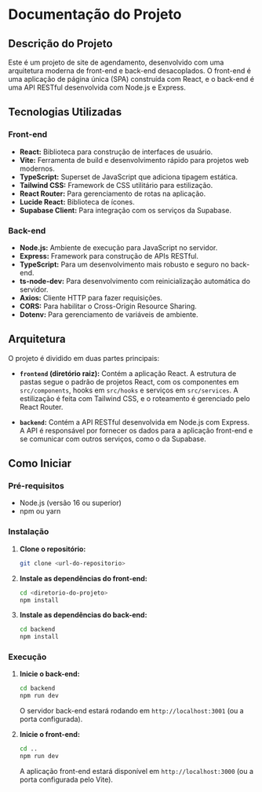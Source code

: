 # Documentação do Projeto

## Descrição do Projeto

Este é um projeto de site de agendamento, desenvolvido com uma arquitetura moderna de front-end e back-end desacoplados. O front-end é uma aplicação de página única (SPA) construída com React, e o back-end é uma API RESTful desenvolvida com Node.js e Express.

## Tecnologias Utilizadas

### Front-end

- **React:** Biblioteca para construção de interfaces de usuário.
- **Vite:** Ferramenta de build e desenvolvimento rápido para projetos web modernos.
- **TypeScript:** Superset de JavaScript que adiciona tipagem estática.
- **Tailwind CSS:** Framework de CSS utilitário para estilização.
- **React Router:** Para gerenciamento de rotas na aplicação.
- **Lucide React:** Biblioteca de ícones.
- **Supabase Client:** Para integração com os serviços da Supabase.

### Back-end

- **Node.js:** Ambiente de execução para JavaScript no servidor.
- **Express:** Framework para construção de APIs RESTful.
- **TypeScript:** Para um desenvolvimento mais robusto e seguro no back-end.
- **ts-node-dev:** Para desenvolvimento com reinicialização automática do servidor.
- **Axios:** Cliente HTTP para fazer requisições.
- **CORS:** Para habilitar o Cross-Origin Resource Sharing.
- **Dotenv:** Para gerenciamento de variáveis de ambiente.

## Arquitetura

O projeto é dividido em duas partes principais:

- **`frontend` (diretório raiz):** Contém a aplicação React. A estrutura de pastas segue o padrão de projetos React, com os componentes em `src/components`, hooks em `src/hooks` e serviços em `src/services`. A estilização é feita com Tailwind CSS, e o roteamento é gerenciado pelo React Router.

- **`backend`:** Contém a API RESTful desenvolvida em Node.js com Express. A API é responsável por fornecer os dados para a aplicação front-end e se comunicar com outros serviços, como o da Supabase.

## Como Iniciar

### Pré-requisitos

- Node.js (versão 16 ou superior)
- npm ou yarn

### Instalação

1. **Clone o repositório:**
   ```bash
   git clone <url-do-repositorio>
   ```

2. **Instale as dependências do front-end:**
   ```bash
   cd <diretorio-do-projeto>
   npm install
   ```

3. **Instale as dependências do back-end:**
   ```bash
   cd backend
   npm install
   ```

### Execução

1. **Inicie o back-end:**
   ```bash
   cd backend
   npm run dev
   ```
   O servidor back-end estará rodando em `http://localhost:3001` (ou a porta configurada).

2. **Inicie o front-end:**
   ```bash
   cd ..
   npm run dev
   ```
   A aplicação front-end estará disponível em `http://localhost:3000` (ou a porta configurada pelo Vite).
